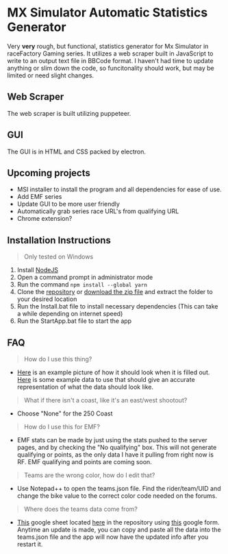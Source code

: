 # MX Simulator Automatic Statistics Generator

Very **very** rough, but functional, statistics generator for Mx Simulator in raceFactory Gaming series. It utilizes a web scraper built in JavaScript to write to an output text file in BBCode format. I haven't had time to update anything or slim down the code, so funcitonality should work, but may be limited or need slight changes.

## Web Scraper
The web scraper is built utilizing puppeteer.

## GUI
The GUI is in HTML and CSS packed by electron.

## Upcoming projects
- MSI installer to install the program and all dependencies for ease of use.
- Add EMF series
- Update GUI to be more user friendly
- Automatically grab series race URL's from qualifying URL
- Chrome extension?


## Installation Instructions
> Only tested on Windows

1. Install [NodeJS](https://nodejs.org/en/download/)
2. Open a command prompt in administrator mode
3. Run the command `npm install --global yarn`
4. Clone the [repository](https://github.com/iMoto251/stats-gui.git) or [download the zip file](https://github.com/iMoto251/stats-gui/archive/refs/heads/main.zip) and extract the folder to your desired location
5. Run the Install.bat file to install necessary dependencies (This can take a while depending on internet speed)
6. Run the StartApp.bat file to start the app

## FAQ
> How do I use this thing?

- [Here](https://i.gyazo.com/499bb0e46dbb63a50bdfb4488c4014da.png) is an example picture of how it should look when it is filled out. [Here](https://raw.githubusercontent.com/iMoto251/stats-gui/main/example.txt) is some example data to use that should give an accurate representation of what the data should look like.

> What if there isn't a coast, like it's an east/west shootout?

- Choose "None" for the 250 Coast

> How do I use this for EMF?

- EMF stats can be made by just using the stats pushed to the server pages, and by checking the "No qualifying" box. This will not generate qualifying or points, as the only data I have it pulling from right now is RF. EMF qualifying and points are coming soon.

> Teams are the wrong color, how do I edit that?

- Use Notepad++ to open the teams.json file. Find the rider/team/UID and change the bike value to the correct color code needed on the forums.

> Where does the teams data come from?

- [This](https://docs.google.com/spreadsheets/d/1aPu8IwZD60baEHk8dSsKf3Ib7vSnH_SEZ4GGTCjDPFA/edit#gid=138797587) google sheet located [here](https://raw.githubusercontent.com/iMoto251/stats-gui/main/teams.json) in the repository using [this](https://forms.gle/DHX4kjSjMvyu7eEr9) google form. Anytime an update is made, you can copy and paste all the data into the teams.json file and the app will now have the updated info after you restart it.
